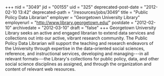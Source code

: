 +++
nid = "3049"
jid = "00155"
uid = "325"
deprecated-post-date = "2012-02-10 13:42"
deprecated-path = "/resources/jobs/3049"
title = "Public Policy Data Librarian"
employer = "Georgetown University Library"
employerurl = "http://www.library.georgetown.edu/"
postdate = "2012-02-10"
archivedate = "2012-03-10"
draft = "false"
+++
Georgetown University Library seeks an active and engaged librarian to
extend data services and collections out into our active, vibrant
research community. The Public Policy Data Librarian will support the
teaching and research endeavors of the University through expertise in
the data-oriented social sciences, reference, and instructional
services, developing and managing---in all relevant formats---the
Library's
collections for public policy, data, and other social science
disciplines as assigned, and through the organization and content of
relevant web resources.
  

